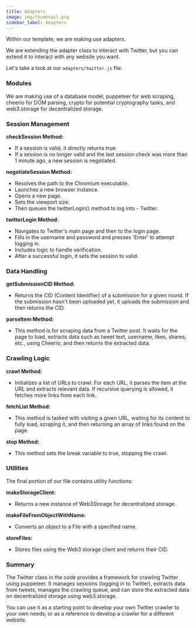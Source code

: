 ```yaml
---
title: Adapters
image: img/thumbnail.png
sidebar_label: Adapters
---
```


Within our template, we are making use adapters.

We are extending the adapter class to interact with Twitter, but you can extend it to interact with any website you want.

Let's take a look at our `adapters/twitter.js` file.

### Modules

We are making use of a database model, puppeteer for web scraping, cheerio for DOM parsing, crypto for potential cryptography tasks, and web3.storage for decentralized storage.

### Session Management

**checkSession Method:**

- If a session is valid, it directly returns true.
- If a session is no longer valid and the last session check was more than 1 minute ago, a new session is negotiated.

**negotiateSession Method:**

- Resolves the path to the Chromium executable.
- Launches a new browser instance.
- Opens a new page.
- Sets the viewport size.
- Then queues the twitterLogin() method to log into - Twitter.

**twitterLogin Method:**

- Navigates to Twitter's main page and then to the login page.
- Fills in the username and password and presses 'Enter' to attempt logging in.
- Includes logic to handle verification.
- After a successful login, it sets the session to valid.

### Data Handling

**getSubmissionCID Method:**

- Returns the CID (Content Identifier) of a submission for a given round. If the submission hasn't been uploaded yet, it uploads the submission and then returns the CID.

**parseItem Method:**

- This method is for scraping data from a Twitter post. It waits for the page to load, extracts data such as tweet text, username, likes, shares, etc., using Cheerio, and then returns the extracted data.

### Crawling Logic

**crawl Method:**

- Initializes a list of URLs to crawl.
  For each URL, it parses the item at the URL and extracts relevant data. If recursive querying is allowed, it fetches more links from each link.

**fetchList Method:**

- This method is tasked with visiting a given URL, waiting for its content to fully load, scraping it, and then returning an array of links found on the page.

**stop Method:**

- This method sets the break variable to true, stopping the crawl.

### Utilities

The final portion of our file contains utility functions:

**makeStorageClient:**

- Returns a new instance of Web3Storage for decentralized storage.

**makeFileFromObjectWithName:**

- Converts an object to a File with a specified name.

**storeFiles:**

- Stores files using the Web3 storage client and returns their CID.

### Summary

The Twitter class in the code provides a framework for crawling Twitter using puppeteer. It manages sessions (logging in to Twitter), extracts data from tweets, manages the crawling queue, and can store the extracted data on decentralized storage using web3.storage.

You can use it as a starting point to develop your own Twitter crawler to your own needs, or as a reference to develop a crawler for a different website.
